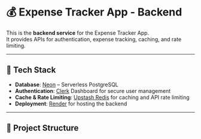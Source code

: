 # 💰 Expense Tracker App - Backend

This is the **backend service** for the Expense Tracker App.  
It provides APIs for authentication, expense tracking, caching, and rate limiting.

---

## 🚀 Tech Stack

- **Database**: [Neon](https://neon.tech/) – Serverless PostgreSQL
- **Authentication**: [Clerk](https://clerk.com/) Dashboard for secure user management
- **Cache & Rate Limiting**: [Upstash Redis](https://upstash.com/) for caching and API rate limiting
- **Deployment**: [Render](https://render.com/) for hosting the backend

---

## 📂 Project Structure

